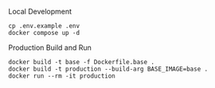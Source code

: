 Local Development
```
cp .env.example .env
docker compose up -d
```

Production Build and Run
```
docker build -t base -f Dockerfile.base .
docker build -t production --build-arg BASE_IMAGE=base .
docker run --rm -it production
```
